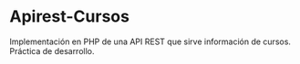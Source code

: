 # Apirest-Cursos
Implementación en PHP de una API REST que sirve información de cursos. Práctica de desarrollo.
